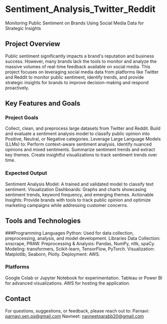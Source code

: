 # Sentiment_Analysis_Twitter_Reddit 
Monitoring Public Sentiment on Brands Using Social Media Data for Strategic Insights 
## Project Overview
Public sentiment significantly impacts a brand's reputation and business success. However, many brands lack the tools to monitor and analyze the massive volumes of real-time feedback available on social media. This project focuses on leveraging social media data from platforms like Twitter and Reddit to monitor public sentiment, identify trends, and provide strategic insights for brands to improve decision-making and respond proactively. 
## Key Features and Goals
### Project Goals
Collect, clean, and preprocess large datasets from Twitter and Reddit.
Build and evaluate a sentiment analysis model to classify public opinion into Positive, Neutral, or Negative categories.
Leverage Large Language Models (LLMs) to:
Perform context-aware sentiment analysis.
Identify nuanced opinions and mixed sentiments.
Summarize sentiment trends and extract key themes.
Create insightful visualizations to track sentiment trends over time.
### Expected Output
Sentiment Analysis Model: A trained and validated model to classify text sentiment.
Visualization Dashboards: Graphs and charts showcasing sentiment trends, keyword frequency, and emerging themes.
Actionable Insights: Provide brands with tools to track public opinion and optimize marketing campaigns while addressing customer concerns.
## Tools and Technologies
###Programming Languages
Python: Used for data collection, preprocessing, analysis, and model development.
Libraries
Data Collection: snscrape, PRAW.
Preprocessing & Analysis: Pandas, NumPy, nltk, spaCy.
Modeling: transformers, Scikit-learn, TensorFlow, PyTorch.
Visualization: Matplotlib, Seaborn, Plotly.
Deployment: AWS.
### Platforms
Google Colab or Jupyter Notebook for experimentation.
Tableau or Power BI for advanced visualizations.
AWS for hosting the application.
## Contact
For questions, suggestions, or feedback, please reach out to:
Parnavi: parnavi.sen.ps@gmail.com
Navneet: navneetparabb20@gmail.com